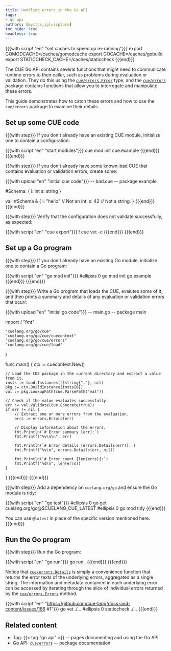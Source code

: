 ```yaml
---
title: Handling errors in the Go API
tags:
- go api
authors: [myitcv,jpluscplusm]
toc_hide: true
headless: true
---
```


{{{with _script_ "en" "set caches to speed up re-running"}}}
export GOMODCACHE=/caches/gomodcache
export GOCACHE=/caches/gobuild
export STATICCHECK_CACHE=/caches/staticcheck
{{{end}}}

The CUE Go API contains several functions that might need to communicate
runtime errors to their caller, such as problems during evaluation or
validation. They do this using the
[`cue/errors.Error`](https://pkg.go.dev/cuelang.org/go/cue/errors#Error) type,
and the [`cue/errors`](https://pkg.go.dev/cuelang.org/go/cue/errors)
package contains functions that allow you to interrogate and manipulate these
errors.

This guide demonstrates how to catch these errors
and how to use the `cue/errors` package to examine their details.

<!--more-->

## Set up some CUE code

{{{with step}}}
If you don't already have an existing CUE module,
initialize one to contain a configuration:

{{{with script "en" "start modules"}}}
cue mod init cue.example
{{{end}}}
{{{end}}}

{{{with step}}}
If you don't already have some known-bad CUE that contains evaluation or
validation errors, create some:

{{{with upload "en" "initial cue code"}}}
-- bad.cue --
package example

#Schema: {
	i: int
	s: string
}

val: #Schema & {
	i: "hello" // Not an int.
	s: 42      // Not a string.
}
{{{end}}}
{{{end}}}

{{{with step}}}
Verify that the configuration does not validate successfully, as expected:

{{{with script "en" "cue export"}}}
! cue vet -c
{{{end}}}
{{{end}}}

## Set up a Go program

{{{with step}}}
If you don't already have an existing Go module,
initialize one to contain a Go program:

{{{with script "en" "go mod init"}}}
#ellipsis 0
go mod init go.example
{{{end}}}
{{{end}}}

{{{with step}}}
Write a Go program that loads the CUE, evalutes some of it, and then prints a
summary and details of any evaluation or validation errors that ocurr:

{{{with upload "en" "initial go code"}}}
-- main.go --
package main

import (
	"fmt"

	"cuelang.org/go/cue"
	"cuelang.org/go/cue/cuecontext"
	"cuelang.org/go/cue/errors"
	"cuelang.org/go/cue/load"
)

func main() {
	ctx := cuecontext.New()

	// Load the CUE package in the current directory and extract a value from it.
	insts := load.Instances([]string{"."}, nil)
	pkg := ctx.BuildInstance(insts[0])
	val := pkg.LookupPath(cue.ParsePath("val"))

	// Check if the value evaluates successfully.
	err := val.Validate(cue.Concrete(true))
	if err != nil {
		// Extract one or more errors from the evaluation.
		errs := errors.Errors(err)

		// Display information about the errors.
		fmt.Println(`# Error summary [err]:`)
		fmt.Printf("%v\n\n", err)

		fmt.Println(`# Error details [errors.Details(err)]:`)
		fmt.Printf("%v\n", errors.Details(err, nil))

		fmt.Println(`# Error count [len(errs)]:`)
		fmt.Printf("%d\n", len(errs))
	}
}
{{{end}}}
{{{end}}}

{{{with step}}}
Add a dependency on `cuelang.org/go` and ensure the Go module is tidy:

{{{with script "en" "go test"}}}
#ellipsis 0
go get cuelang.org/go@$CUELANG_CUE_LATEST
#ellipsis 0
go mod tidy
{{{end}}}

You can use `@latest` in place of the specific version mentioned here.
{{{end}}}

## Run the Go program

{{{with step}}}
Run the Go program:

{{{with script "en" "go run"}}}
go run .
{{{end}}}
{{{end}}}

Notice that
[`cue/errors.Details`](https://pkg.go.dev/cuelang.org/go/cue/errors#Details) is
simply a convenience function that returns the error texts of the underlying
errors, aggregated as a single string. The information and metadata contained
in each underlying error can be accessed by iterating through the slice of
individual errors returned by the
[`cue/errors.Errors`](https://pkg.go.dev/cuelang.org/go/cue/errors#Errors)
method.

{{{with _script_ "en" "https://github.com/cue-lang/docs-and-content/issues/186 #1"}}}
go vet ./...
#ellipsis 0
staticcheck ./...
{{{end}}}

## Related content

- Tag: {{< tag "go api" >}} -- pages documenting and using the Go API
- Go API: [`cue/errors`](https://pkg.go.dev/cuelang.org/go/cue/errors#section-documentation)
  -- package documentation
